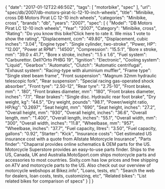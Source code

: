 {
    "date": "2017-01-12T22:46:50Z",
    "tags": [
        "motorbike",
        "spec"
    ],
    "url": "spec\/db\/2007\/db-motors-pirat-lc-12-10-inch-wheels",
    "title": "Minibike, cross DB Motors Pirat LC  12-10 inch wheels",
    "categories": "Minibike, cross",
    "brands": "db",
    "years": "2007",
    "spec": [
        {
            "Model": "DB Motors Pirat LC  12-10 inch wheels",
            "Year": "2007",
            "Category": "Minibike, cross",
            "Rating": "Do you know this bike?Click here to rate it. We miss 1 vote to show the rating",
            "Displacement, ccm": "49.80",
            "Displacement, cubic inches": "3.04",
            "Engine type": "Single cylinder, two-stroke",
            "Power, HP": "12.00",
            "Power at RPM": "14500",
            "Compression": "15.5:1",
            "Bore x stroke, mm": "39.0 x 41.7",
            "Bore x stroke, inches": "1.5 x 1.6",
            "Fuel system": "Carburettor.  Dell?Orto PHBG 19",
            "Ignition": "Electronic",
            "Cooling system": "Liquid",
            "Gearbox": "Automatic",
            "Clutch": "Automatic centrifugal",
            "Exhaust system": "Racing-type with aluminium   muffler",
            "Frame type": "Single steel beam frame",
            "Front suspension": "Magnum 32mm hydraulic telescopic   fork",
            "Rear suspension": "Special racing gas-operated shock  absorber",
            "Front tyre": "2.50-12",
            "Rear tyre": "2.75-10",
            "Front brakes, mm": ". 180",
            "Front brakes diameter, mm": "180",
            "Front brakes diameter, inches": "7.1",
            "Rear brakes": "Single disc. Hydraulic rear foot brake",
            "Dry weight, kg": "44.5",
            "Dry weight, pounds": "98.1",
            "Power\/weight ratio, HP\/kg": "0.2697",
            "Seat height, mm": "690",
            "Seat height, inches": "27.2",
            "Overall height, mm": "930",
            "Overall height, inches": "36.6",
            "Overall length, mm": "1.400",
            "Overall length, inches": "55.1",
            "Overall width, mm": "300",
            "Overall width, inches": "11.8",
            "Wheelbase, mm": "957",
            "Wheelbase, inches": "37.7",
            "Fuel capacity, litres": "3.50",
            "Fuel capacity, gallons": "0.92",
            "Starter": "Kick",
            "Insurance costs": "Get estimated US insurance cost with a quote from Allstate Motorcycle Insurance",
            "Parts finder": "Chaparral provides online schematics & OEM parts for the US.   Motorcycle Superstore provides an easy-to-use parts finder. Ships to the US, Canada, UK and Australia.MotoSport.com ships motorcycle parts and accessories to most countries.    Sixity.com has low prices and free shipping on ATV and motorcycle parts to the US. Also check out our overview of motorcycle webshops at Bikez.info",
            "Loans, tests, etc": "Search the web for dealers, loan costs, tests, customizing, etc",
            "Related bikes": "List related bikes for comparison of specs"
        }
    ]
}